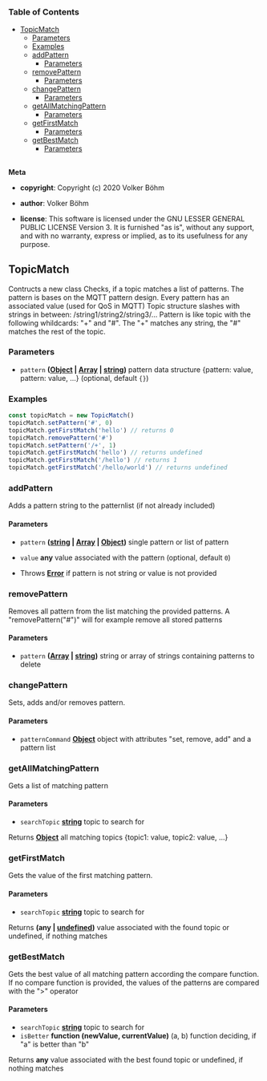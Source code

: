 <!-- Generated by documentation.js. Update this documentation by updating the source code. -->

### Table of Contents

-   [TopicMatch][1]
    -   [Parameters][2]
    -   [Examples][3]
    -   [addPattern][4]
        -   [Parameters][5]
    -   [removePattern][6]
        -   [Parameters][7]
    -   [changePattern][8]
        -   [Parameters][9]
    -   [getAllMatchingPattern][10]
        -   [Parameters][11]
    -   [getFirstMatch][12]
        -   [Parameters][13]
    -   [getBestMatch][14]
        -   [Parameters][15]

## 

**Meta**

-   **copyright**: Copyright (c) 2020 Volker Böhm

-   **author**: Volker Böhm
-   **license**: This software is licensed under the GNU LESSER GENERAL PUBLIC LICENSE Version 3. It is furnished
    "as is", without any support, and with no warranty, express or implied, as to its usefulness for
    any purpose.

## TopicMatch

Contructs a new class
Checks, if a topic matches a list of patterns. The pattern is bases on the MQTT
pattern design. Every pattern has an associated value (used for QoS in MQTT)
Topic structure slashes with strings in between:  /string1/string2/string3/...
Pattern is like topic with the following whildcards: "+" and "#". The "+" matches
any string, the "#" matches the rest of the topic.

### Parameters

-   `pattern` **([Object][16] \| [Array][17] \| [string][18])** pattern data structure {pattern: value, pattern: value, ...} (optional, default `{}`)

### Examples

```javascript
const topicMatch = new TopicMatch()
topicMatch.setPattern('#', 0)
topicMatch.getFirstMatch('hello') // returns 0
topicMatch.removePattern('#')
topicMatch.setPattern('/+', 1)
topicMatch.getFirstMatch('hello') // returns undefined
topicMatch.getFirstMatch('/hello') // returns 1
topicMatch.getFirstMatch('/hello/world') // returns undefined
```

### addPattern

Adds a pattern string to the patternlist (if not already included)

#### Parameters

-   `pattern` **([string][18] \| [Array][17] \| [Object][16])** single pattern or list of pattern
-   `value` **any** value associated with the pattern (optional, default `0`)


-   Throws **[Error][19]** if pattern is not string or value is not provided

### removePattern

Removes all pattern from the list matching the provided patterns. A "removePattern("#")" will for
example remove all stored patterns

#### Parameters

-   `pattern` **([Array][17] \| [string][18])** string or array of strings containing patterns to delete

### changePattern

Sets, adds and/or removes pattern.

#### Parameters

-   `patternCommand` **[Object][16]** object with attributes "set, remove, add" and a pattern list

### getAllMatchingPattern

Gets a list of matching pattern

#### Parameters

-   `searchTopic` **[string][18]** topic to search for

Returns **[Object][16]** all matching topics {topic1: value, topic2: value, ...}

### getFirstMatch

Gets the value of the first matching pattern.

#### Parameters

-   `searchTopic` **[string][18]** topic to search for

Returns **(any | [undefined][20])** value associated with the found topic or undefined, if nothing matches

### getBestMatch

Gets the best value of all matching pattern according the compare function.
If no compare function is provided, the values of the patterns are compared with the ">" operator

#### Parameters

-   `searchTopic` **[string][18]** topic to search for
-   `isBetter` **function (newValue, currentValue)** (a, b) function deciding, if "a" is better than "b"

Returns **any** value associated with the best found topic or undefined, if nothing matches

[1]: #topicmatch

[2]: #parameters

[3]: #examples

[4]: #addpattern

[5]: #parameters-1

[6]: #removepattern

[7]: #parameters-2

[8]: #changepattern

[9]: #parameters-3

[10]: #getallmatchingpattern

[11]: #parameters-4

[12]: #getfirstmatch

[13]: #parameters-5

[14]: #getbestmatch

[15]: #parameters-6

[16]: https://developer.mozilla.org/docs/Web/JavaScript/Reference/Global_Objects/Object

[17]: https://developer.mozilla.org/docs/Web/JavaScript/Reference/Global_Objects/Array

[18]: https://developer.mozilla.org/docs/Web/JavaScript/Reference/Global_Objects/String

[19]: https://developer.mozilla.org/docs/Web/JavaScript/Reference/Global_Objects/Error

[20]: https://developer.mozilla.org/docs/Web/JavaScript/Reference/Global_Objects/undefined

